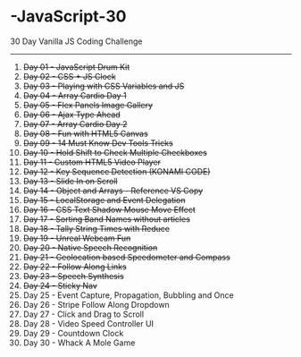 # -JavaScript-30

30 Day Vanilla JS Coding Challenge

---

01. ~~Day 01 - JavaScript Drum Kit~~
02. ~~Day 02 - CSS + JS Clock~~
03. ~~Day 03 - Playing with CSS Variables and JS~~
04. ~~Day 04 - Array Cardio Day 1~~
05. ~~Day 05 - Flex Panels Image Gallery~~
06. ~~Day 06 - Ajax Type Ahead~~
07. ~~Day 07 - Array Cardio Day 2~~
08. ~~Day 08 - Fun with HTML5 Canvas~~
09. ~~Day 09 - 14 Must Know Dev Tools Tricks~~
10. ~~Day 10 - Hold Shift to Check Multiple Checkboxes~~
11. ~~Day 11 - Custom HTML5 Video Player~~
12. ~~Day 12 - Key Sequence Detection (KONAMI CODE)~~
13. ~~Day 13 - Slide In on Scroll~~
14. ~~Day 14 - Object and Arrays - Reference VS Copy~~
15. ~~Day 15 - LocalStorage and Event Delegation~~
16. ~~Day 16 - CSS Text Shadow Mouse Move Effect~~
17. ~~Day 17 - Sorting Band Names without articles~~
18. ~~Day 18 - Tally String Times with Reduce~~
19. ~~Day 19 - Unreal Webcam Fun~~
20. ~~Day 20 - Native Speech Recognition~~
21. ~~Day 21 - Geolocation based Speedometer and Compass~~
22. ~~Day 22 - Follow Along Links~~
23. ~~Day 23 - Speech Synthesis~~
24. ~~Day 24 - Sticky Nav~~
25. Day 25 - Event Capture, Propagation, Bubbling and Once
26. Day 26 - Stripe Follow Along Dropdown
27. Day 27 - Click and Drag to Scroll
28. Day 28 - Video Speed Controller UI
29. Day 29 - Countdown Clock
30. Day 30 - Whack A Mole Game
